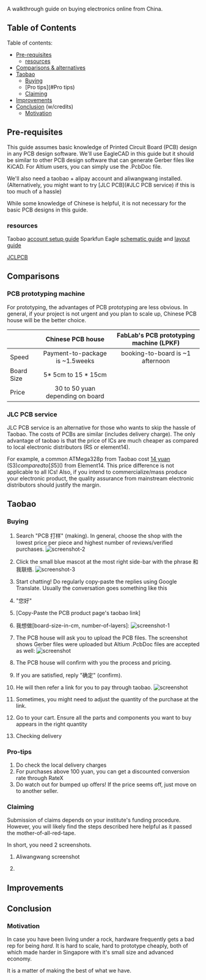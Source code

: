 A walkthrough guide on buying electronics online from China. 

## Table of Contents

Table of contents:
* [Pre-requisites](#Pre-requisites)
  * [resources](#resources)
* [Comparisons & alternatives](#Comparisons)
* [Taobao](#Taobao)
  * [Buying](#Buying)
  * [Pro tips](#Pro tips)
  * [Claiming](#Claiming)
* [Improvements]()
* [Conclusion](#Conclusion) (w/credits)
  * [Motivation](#Motivation)


## Pre-requisites
This guide assumes basic knowledge of Printed Circuit Board (PCB) design in any PCB design software. We'll use EagleCAD in this guide but it should be similar to other PCB design software that can generate Gerber files like KiCAD. For Altium users, you can simply use the .PcbDoc file.

We'll also need a taobao + alipay account and aliwangwang installed. (Alternatively, you might want to try [JLC PCB](#JLC PCB service) if this is too much of a hassle)

While some knowledge of Chinese is helpful, it is not necessary for the basic PCB designs in this guide. 

### resources
Taobao [account setup guide](https://www.youtube.com/watch?v=tBuuEMSsF58)
Sparkfun Eagle [schematic guide](https://learn.sparkfun.com/tutorials/using-eagle-schematic) and [layout guide](https://learn.sparkfun.com/tutorials/using-eagle-schematic)

[JCLPCB](https://jlcpcb.com/)

## Comparisons

### PCB prototyping machine

For prototyping, the advantages of PCB prototyping are less obvious. In general, if your project is not urgent and you plan to scale up, Chinese PCB house will be the better choice.

|              | Chinese PCB house                 | FabLab's PCB prototyping machine (LPKF)  |
| ------------ |:---------------------------------:| :---------------------------------------:|
| Speed        | Payment-to-package is ~1.5weeks   | booking-to-board is ~1 afternoon         |
| Board Size   | 5* 5cm to 15 \* 15cm              |                                          |
| Price        | 30 to 50 yuan depending on board  |                                          |

### JLC PCB service

JLC PCB service is an alternative for those who wants to skip the hassle of Taobao. The costs of PCBs are similar (includes delivery charge). The only advantage of taobao is that the price of ICs are much cheaper as compared to local electronic distributors (RS or element14). 

For example, a common ATMega328p from Taobao cost [14 yuan]() (S$3) compared to [S$5]() from Element14. This price difference is not applicable to all ICs! Also, if you intend to commercialize/mass produce your electronic product, the quality assurance from mainstream electronic distributors should justify the margin.

## Taobao

### Buying


1. Search "PCB 打样" (making). In general, choose the shop with the lowest price per piece and highest number of reviews/verified purchases.
![screenshot-2](https://github.com/PandaRider/Taobao-PCB-guide/raw/master/screenshots/tb-search-1.png "Logo Title Text 1")
2. Click the small blue mascot at the most right side-bar with the phrase 和我联络. 
![screenshot-3](https://github.com/PandaRider/Taobao-PCB-guide/raw/master/screenshots/tb-search-2.png "Logo Title Text 1")
3. Start chatting! Do regularly copy-paste the replies using Google Translate. Usually the conversation goes something like this
  1. "您好"
  2. [Copy-Paste the PCB product page's taobao link]
  3. 我想做[board-size-in-cm, number-of-layers]: 
  ![screenshot-1](https://github.com/PandaRider/Taobao-PCB-guide/raw/master/screenshots/tb-chat-1.png "Logo Title Text 1")
  4. The PCB house will ask you to upload the PCB files. The screenshot shows Gerber files were uploaded but Altium .PcbDoc files are accepted as well: ![screenshot](https://github.com/PandaRider/Taobao-PCB-guide/raw/master/screenshots/tb-chat-2.png "Logo Title Text 1")
  5. The PCB house will confirm with you the process and pricing. 
  6. If you are satisfied, reply "确定" (confirm). 
  7. He will then refer a link for you to pay through taobao. 
  ![screenshot](https://github.com/PandaRider/Taobao-PCB-guide/raw/master/screenshots/tb-chat-3.png "Logo Title Text 1")
  6. Sometimes, you might need to adjust the quantity of the purchase at the link. 
4. Go to your cart. Ensure all the parts and components you want to buy appears in the right quantity

5. Checking delivery 

### Pro-tips
1. Do check the local delivery charges
2. For purchases above 100 yuan, you can get a discounted conversion rate through RateX
3. Do watch out for bumped up offers! If the price seems off, just move on to another seller.

### Claiming

Submission of claims depends on your institute's funding procedure. However, you will likely find the steps described here helpful as it passed the mother-of-all-red-tape.

In short, you need 2 screenshots.

1. Aliwangwang screenshot
![]()

2. 

## Improvements

## Conclusion

### Motivation
In case you have been living under a rock, hardware frequently gets a bad rep for being *hard*. It is hard to scale, hard to prototype cheaply, both of which made harder in Singapore with it's small size and advanced economy. 

It is a matter of making the best of what we have. 

